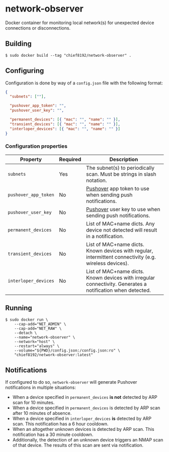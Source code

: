 # network-observer

Docker container for monitoring local network(s) for unexpected device
connections or disconnections.

## Building

```shell
$ sudo docker build --tag "chief8192/network-observer" .
```

## Configuring

Configuration is done by way of a `config.json` file with the following format:

```json
{
  "subnets": [""],

  "pushover_app_token": "",
  "pushover_user_key": "",

  "permanent_devices": [{ "mac": "", "name": "" }],
  "transient_devices": [{ "mac": "", "name": "" }],
  "interloper_devices": [{ "mac": "", "name": "" }]
}
```

### Configuration properties

| Property             | Required | Description                                                                                                |
| -------------------- | -------- | ---------------------------------------------------------------------------------------------------------- |
| `subnets`            | Yes      | The subnet(s) to periodically scan. Must be strings in slash notation.                                     |
| `pushover_app_token` | No       | [Pushover](https://pushover.net/) app token to use when sending push notifications.                        |
| `pushover_user_key`  | No       | [Pushover](https://pushover.net/) user key to use when sending push notifications.                         |
| `permanent_devices`  | No       | List of MAC+name dicts. Any device not detected will result in a notification.                             |
| `transient_devices`  | No       | List of MAC+name dicts. Known devices with regular, intermittent connectivity (e.g. wireless devices).     |
| `interloper_devices` | No       | List of MAC+name dicts. Known devices with irregular connectivity. Generates a notification when detected. |

## Running

```shell
$ sudo docker run \
    --cap-add="NET_ADMIN" \
    --cap-add="NET_RAW" \
    --detach \
    --name="network-observer" \
    --network="host" \
    --restart="always" \
    --volume="${PWD}/config.json:/config.json:ro" \
    "chief8192/network-observer:latest"
```

## Notifications

If configured to do so, `network-observer` will generate Pushover notifications
in multiple situations:

- When a device specified in `permanent_devices` **is not** detected by ARP scan for 10 minutes.
- When a device specified in `permanent_devices` is detected by ARP scan after 10 minutes of absence.
- When a device specified in `interloper_devices` **is** detected by ARP scan. This notification has a 6 hour cooldown.
- When an altogether unknown devices is detected by ARP scan. This notification has a 30 minute cooldown.
- Additionally, the detection of an unknown device triggers an NMAP scan of that device. The results of this scan are sent via notification.
